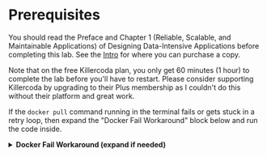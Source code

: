 # Prerequisites

You should read the Preface and Chapter 1 (Reliable, Scalable, and Maintainable Applications) of Designing Data-Intensive Applications before completing this lab. See the [Intro](https://killercoda.com/nathanwilk7/course/ddia1/intro) for where you can purchase a copy.

Note that on the free Killercoda plan, you only get 60 minutes (1 hour) to complete the lab before you'll have to restart. Please consider supporting Killercoda by upgrading to their Plus membership as I couldn't do this without their platform and great work.

If the `docker pull` command running in the terminal fails or gets stuck in a retry loop, then expand the "Docker Fail Workaround" block below and run the code inside.

<details><summary><b>Docker Fail Workaround (expand if needed)</b></summary>

If the docker pull succeeds, then don't run this. If it fails or is stuck in a retry loop, then cancel the pull by typing CTRL+C in the terminal and then run the commands below to setup the tutorial without using docker.

```
apt install sqlite3
```{{exec}}

```
wget https://raw.githubusercontent.com/nathanwilk7/killercoda/master/ddia1/1.1-lab-twitter-timeline/lab/load_timeline_on_read.sql
wget https://raw.githubusercontent.com/nathanwilk7/killercoda/master/ddia1/1.1-lab-twitter-timeline/lab/load_timeline_on_write.sql
wget https://raw.githubusercontent.com/nathanwilk7/killercoda/master/ddia1/1.1-lab-twitter-timeline/lab/insert_timeline_on_read.sql
wget https://raw.githubusercontent.com/nathanwilk7/killercoda/master/ddia1/1.1-lab-twitter-timeline/lab/insert_timeline_on_write.sql
wget https://raw.githubusercontent.com/nathanwilk7/killercoda/master/ddia1/1.1-lab-twitter-timeline/lab/benchmark.sqlite
```{{exec}}